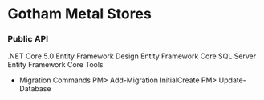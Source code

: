 # Gotham Metal Stores
### Public API
.NET Core 5.0
Entity Framework Design
Entity Framework Core SQL Server
Entity Framework Core Tools

- Migration Commands
PM> Add-Migration InitialCreate
PM> Update-Database